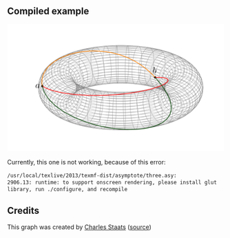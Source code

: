 Compiled example
----------------
![Example](torus-three-paths.png)

Currently, this one is not working, because of this error:

```
/usr/local/texlive/2013/texmf-dist/asymptote/three.asy:
2906.13: runtime: to support onscreen rendering, please install glut library, run ./configure, and recompile
```

Credits
-------

This graph was created by [Charles Staats](http://tex.stackexchange.com/users/484/charles-staats) ([source](http://tex.stackexchange.com/a/149991/5645))
